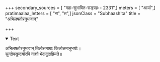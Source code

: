 +++
secondary_sources = [ "महा-सुभाषित-सङ्ग्रहः - 2331",]
meters = [ "आर्या",]
pratimaalaa_letters = [ "स", "त",]
jsonClass = "Subhaashita"
title = "अभिलषतोरनुभावान्"

+++

<details open><summary>Text</summary>

अभिलषतोरनुभावान् तिलोत्तमायाः किलोत्तमानुभयोः।  
सुन्दोपसुन्दयोरपि नाशो भेदादुदाह्रियते॥
</details>
